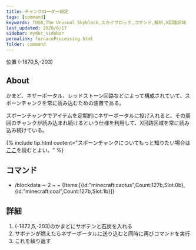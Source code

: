 ```yaml
---
title: チャンクローダー設定
tags: [command]
keywords: TUSB,The Unusual Skyblock,スカイブロック,コマンド,解析,X回路区域
last_updated: 2020/6/17
sidebar: mydoc_sidebar
permalink: furnaceProcessing.html
folder: command
---
```


<span class="label label-primary">位置 (-1870,5,-203)</span>

## About

かまど、ネザーポータル、レッドストーン回路などによって構成されていて、スポーンチャンクを常に読み込むための装置である。

スポーンチャンクでアイテムを定期的にネザーポータルに投げ入れると、その周囲のチャンクが読み込まれ続けるという仕様を利用して、X回路区域を常に読み込み続けている。

{% include tip.html content="スポーンチャンクについてもっと知りたい場合は[ここ](https://minecraft.gamepedia.com/Spawn_chunk})を読むとよい。" %}

## コマンド

- /blockdata ~-2 ~ ~ {Items:[{id:"minecraft:cactus",Count:127b,Slot:0b},{id:"minecraft:coal",Count:127b,Slot:1b}]}

## 詳細

1. (-1872,5,-203)のかまどにサボテンと石炭を入れる
2. サボテンが燃えたらネザーポータルに送り込むと同時に再びコマンドを実行
3. これを繰り返す
